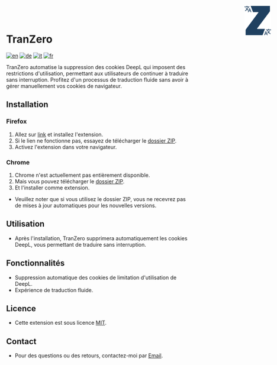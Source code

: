 # TranZero
<img src="./logo.svg" alt="logo" style="position: absolute; top: 1rem; right: 1rem; width: 4.5rem">

[![en](https://img.shields.io/badge/lang-en-red.svg)](https://github.com/FabDonRixos/TranZero/blob/main/README.md)
[![de](https://img.shields.io/badge/lang-de-yellow.svg)](https://github.com/FabDonRixos/TranZero/blob/main/README.de.md)
[![it](https://img.shields.io/badge/lang-it-green.svg)](https://github.com/FabDonRixos/TranZero/blob/main/README.it.md)
[![fr](https://img.shields.io/badge/lang-fr-blue.svg)](https://github.com/FabDonRixos/TranZero/blob/main/README.fr.md)

TranZero automatise la suppression des cookies DeepL qui imposent des restrictions d'utilisation, permettant aux utilisateurs de continuer à traduire sans interruption. Profitez d'un processus de traduction fluide sans avoir à gérer manuellement vos cookies de navigateur.

## Installation

### Firefox
1. Allez sur [link](https://addons.mozilla.org/de/firefox/addon/tranzero/) et installez l'extension.
2. Si le lien ne fonctionne pas, essayez de télécharger le <a href="./TranZero_firefox.zip" download>dossier ZIP</a>.
3. Activez l'extension dans votre navigateur.

### Chrome
1. Chrome n'est actuellement pas entièrement disponible.
2. Mais vous pouvez télécharger le <a href="./TranZero_Chrome.zip" download>dossier ZIP</a>.
3. Et l'installer comme extension.

- Veuillez noter que si vous utilisez le dossier ZIP, vous ne recevrez pas de mises à jour automatiques pour les nouvelles versions.

## Utilisation

- Après l'installation, TranZero supprimera automatiquement les cookies DeepL, vous permettant de traduire sans interruption.

## Fonctionnalités

- Suppression automatique des cookies de limitation d'utilisation de DeepL.
- Expérience de traduction fluide.

## Licence

- Cette extension est sous licence [MIT](lien-vers-la-licence).

## Contact

- Pour des questions ou des retours, contactez-moi par [Email](mailto:question@fabian.li).
